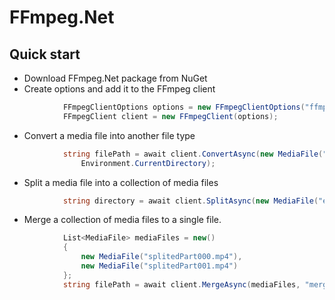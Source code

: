 # FFmpeg.Net

## Quick start
- Download FFmpeg.Net package from NuGet
- Create options and add it to the FFmpeg client
```C#
            FFmpegClientOptions options = new FFmpegClientOptions("ffmpeg.exe", true);
            FFmpegClient client = new FFmpegClient(options);
```
- Convert a media file into another file type
```C#
            string filePath = await client.ConvertAsync(new MediaFile("example.mp4"), VideoType.AVI,
                Environment.CurrentDirectory);
```
- Split a media file into a collection of media files
```C#
            string directory = await client.SplitAsync(new MediaFile("example.mp4"), 10, "splitedExample");
```
- Merge a collection of media files to a single file.

```C#
            List<MediaFile> mediaFiles = new()
            {
                new MediaFile("splitedPart000.mp4"),
                new MediaFile("splitedPart001.mp4")
            };
            string filePath = await client.MergeAsync(mediaFiles, "mergedPart", VideoType.MP4, "mergedFiles");
```
